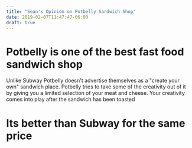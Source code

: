 ```yaml
---
title: "Sean's Opinion on Potbelly Sandwich Shop"
date: 2019-02-07T11:47:47-06:00
draft: true
---
```

<title> Potbelly Sandwich Shop </title>
</head>
<body>
<h1>Potbelly is one of the best fast food sandwich shop</h1>
<p>Unlike Subway Potbelly doesn't advertise themselves as a "create your own" sandwich place. Potbelly tries to take some of the creativity out of it by giving you a limited selection of your meat and cheese. Your creativity comes into play after the sandwich has been toasted </p>

<h1>Its better than Subway for the same price</h1>
<p>
